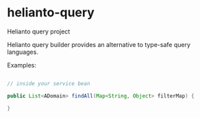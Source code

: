 helianto-query
==============

Helianto query project

Helianto query builder provides an alternative to type-safe query languages.

Examples:

```java

// inside your service bean

public List<ADomain> findAll(Map<String, Object> filterMap) {

}

```
